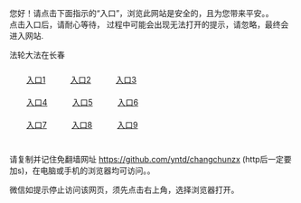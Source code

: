 您好！请点击下面指示的“入口”，浏览此网站是安全的，且为您带来平安。。 <br/>
点击入口后，请耐心等待， 过程中可能会出现无法打开的提示，请忽略，最终会进入网站. </br>

法轮大法在长春<br/>
<div style="padding:10px"><a style="margin:20px" target="_blank" href="https://dy7rlrgzltg54.cloudfront.net/2Qpsp?arhplc" id="ccLink1" rel="nofollow">入口1</a> <a target="_blank" style="margin:20px" href="https://d2li7lh7gwvbvf.cloudfront.net/2Qpsp?uvuhlkfg" id="ccLink2" rel="nofollow">入口2</a> <a style="margin:20px" target="_blank" href="https://d141k9vlsl242a.cloudfront.net/2Qpsp?bgirek" id="ccLink3" rel="nofollow">入口3</a></div>

<div style="padding:10px" ><a style="margin:20px" target="_blank" href="https://dy7rlrgzltg54.cloudfront.net/2Qpsp?arhplc" id="ccLink4" rel="nofollow">入口4</a> <a style="margin:20px" href="https://d2li7lh7gwvbvf.cloudfront.net/2Qpsp?uvuhlkfg" target="_blank" id="ccLink5" rel="nofollow">入口5</a> <a style="margin:20px" href="https://d141k9vlsl242a.cloudfront.net/2Qpsp?bgirek" target="_blank" id="ccLink6" rel="nofollow">入口6</a></div>

<div style="padding:10px"><a style="margin:20px" target="_blank" href="https://dy7rlrgzltg54.cloudfront.net/2Qpsp?arhplc" id="ccLink7" rel="nofollow">入口7</a> <a style="margin:20px" href="https://d2li7lh7gwvbvf.cloudfront.net/2Qpsp?uvuhlkfg" target="_blank" id="ccLink8" rel="nofollow">入口8</a> <a style="margin:20px" target="_blank" href="https://d141k9vlsl242a.cloudfront.net/2Qpsp?bgirek" id="ccLink9" rel="nofollow">入口9</a></div>

<br/>



请复制并记住免翻墙网址 https://github.com/yntd/changchunzx (http后一定要加s)，在电脑或手机的浏览器均可访问。。<br/>

微信如提示停止访问该网页，须先点击右上角，选择浏览器打开。
